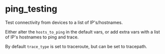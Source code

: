 # ping_testing

Test connectivity from devices to a list of IP's/hostnames.

Either alter the `hosts_to_ping` in the default vars, or add extra vars with a list of IP's hostnames to ping and trace.

By default `trace_type` is set to traceroute, but can be set to tracepath.
